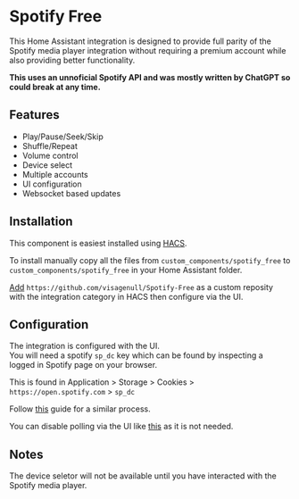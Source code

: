 # Spotify Free

This Home Assistant integration is designed to provide full parity of the Spotify media player integration without requiring a premium account while also providing better functionality.  

**This uses an unnoficial Spotify API and was mostly written by ChatGPT so could break at any time.**

## Features

* Play/Pause/Seek/Skip
* Shuffle/Repeat
* Volume control
* Device select
* Multiple accounts
* UI configuration
* Websocket based updates

## Installation
This component is easiest installed using [HACS](https://github.com/custom-components/hacs).


To install manually copy all the files from ```custom_components/spotify_free``` to ```custom_components/spotify_free``` in your Home Assistant folder.  

[Add](https://hacs.xyz/docs/faq/custom_repositories/) ```https://github.com/visagenull/Spotify-Free``` as a custom reposity with the integration category in HACS then configure via the UI.

## Configuration

The integration is configured with the UI.  
You will need  a spotify ```sp_dc``` key which can be found by inspecting a logged in Spotify page on your browser.  

This is found in Application > Storage > Cookies > ```https://open.spotify.com``` > ```sp_dc```

Follow [this](https://github.com/fondberg/spotcast/tree/master?tab=readme-ov-file#obtaining-sp_dc-and-sp_key-cookies) guide for a similar process.  

You can disable polling via the UI like [this](https://github.com/home-assistant/home-assistant.io/issues/26198#issuecomment-1425561473) as it is not needed.  

## Notes
The device seletor will not be available until you have interacted with the Spotify media player.
